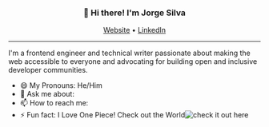 <h3 align="center">👋 Hi there! I'm Jorge Silva</h3>
<p align="center">
  <a href="https://silvasportfolio.com/">Website</a> •
  <a href="https://www.linkedin.com/in/jorgelsilvajr/">LinkedIn</a>
</p>

---
 I'm a frontend engineer and technical writer passionate about making the web accessible to everyone and advocating for building open and inclusive developer communities. 


- 😄 My Pronouns: He/Him   
- 💬 Ask me about:
- 📫 How to reach me: 
- ⚡ Fun fact: I Love One Piece! Check out the World![check it out here](https://www.youtube.com/watch?v=AcSVkCNDLZg&t=391s&ab_channel=Strawhat%F0%9D%90%95)

<!--
**lauragift21/lauragift21** is a ✨ _special_ ✨ repository because its `README.md` (this file) appears on your GitHub profile.
Here are some ideas to get you started:
- 🔭 I’m currently working on ...
- 🌱 I’m currently learning ...
- 👯 I’m looking to collaborate on ...
- 🤔 I’m looking for help with ...
- 💬 Ask me about ...
- 📫 How to reach me: ...
- 😄 Pronouns: ...
- ⚡ Fun fact: ...
-->
